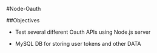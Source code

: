 #Node-Oauth

##Objectives

- Test several different Oauth APIs using Node.js server

- MySQL DB for storing user tokens and other DATA


